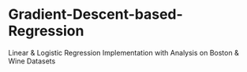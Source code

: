 # Gradient-Descent-based-Regression
Linear &amp; Logistic Regression Implementation with Analysis on Boston &amp; Wine Datasets
